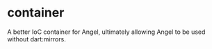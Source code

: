 # container
A better IoC container for Angel, ultimately allowing Angel to be used without dart:mirrors.
